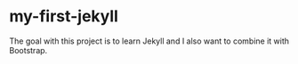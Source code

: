 # my-first-jekyll

The goal with this project is to learn Jekyll and I also want to combine it with Bootstrap.
